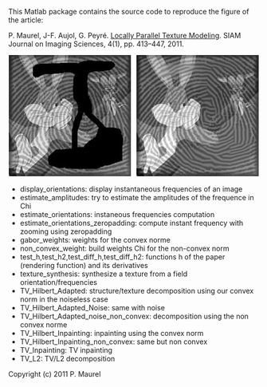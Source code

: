 This Matlab package contains the source code to reproduce the figure of the article:

P. Maurel, J-F. Aujol, G. Peyré. [Locally Parallel Texture Modeling](https://hal.archives-ouvertes.fr/hal-00415779/). SIAM Journal on Imaging Sciences, 4(1), pp. 413–447, 2011.

![Texture inpainting](img/inpainting.png)

- display_orientations: display instantaneous frequencies of an image
- estimate_amplitudes: try to estimate the amplitudes of the frequence in Chi
- estimate_orientations: instaneous frequencies computation
- estimate_orientations_zeropadding: compute instant frequency with zooming using zeropadding
- gabor_weights: weights for the convex norme
- non_convex_weight: build weights Chi for the non-convex norm
- test_h,test_h2,test_diff_h,test_diff_h2: functions h of the paper (rendering function) and its derivatives
- texture_synthesis: synthesize a texture from a field orientation/frequencies
- TV_Hilbert_Adapted: structure/texture decomposition using our convex norm in the noiseless case
- TV_Hilbert_Adapted_Noise: same with noise
- TV_Hilbert_Adapted_noise_non_convex: decomposition using the non convex norme
- TV_Hilbert_Inpainting: inpainting using the convex norm
- TV_Hilbert_Inpainting_non_convex: same but non convex
- TV_Inpainting: TV inpainting
- TV_L2: TV/L2 decomposition

Copyright (c) 2011 P. Maurel
